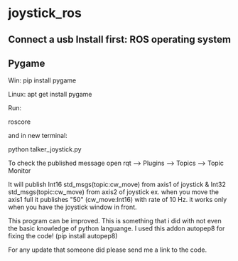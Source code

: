 # joystick_ros
Connect a usb 
Install first:
ROS operating system
-----------------------------------
Pygame
-----------------------------------
Win:
pip install pygame

Linux:
apt get install pygame

Run:

roscore

and in new terminal:

python talker_joystick.py

To check the published message open rqt --> Plugins --> Topics --> Topic Monitor

It will publish Int16 std_msgs(topic:cw_move) from axis1 of joystick & Int32 std_msgs(topic:cw_move) from axis2 of joystick
ex. when you move the axis1 full it publishes "50" (cw_move:Int16) with rate of 10 Hz.
it works only when you have the joystick window in front.

This program can be improved. This is something that i did with not even the basic knowledge of python languange. 
I used this addon autopep8 for fixing the code! (pip install autopep8)

For any update that someone did please send me a link to the code.
